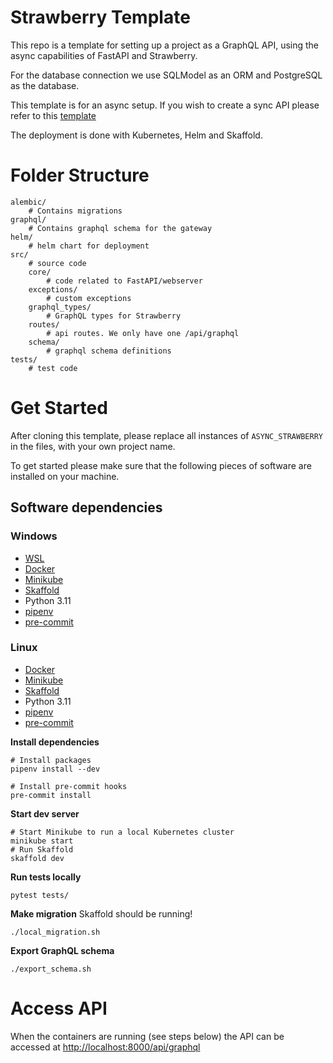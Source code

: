 # Strawberry Template

This repo is a template for setting up a project as a GraphQL API, using the async capabilities of FastAPI and Strawberry.

For the database connection we use SQLModel as an ORM and PostgreSQL as the database.

This template is for an async setup. If you wish to create a sync API please refer to this [template](https://github.com/ocni-dtu/strawberry_template)  

The deployment is done with Kubernetes, Helm and Skaffold.

# Folder Structure

```
alembic/
    # Contains migrations
graphql/
    # Contains graphql schema for the gateway
helm/
    # helm chart for deployment
src/
    # source code
    core/
        # code related to FastAPI/webserver
    exceptions/
        # custom exceptions
    graphql_types/
        # GraphQL types for Strawberry
    routes/
        # api routes. We only have one /api/graphql
    schema/
        # graphql schema definitions
tests/
    # test code 
```

# Get Started

After cloning this template, please replace all instances of `ASYNC_STRAWBERRY` in the files, with your own project name.

To get started please make sure that the following pieces of software are installed on your machine.

## Software dependencies

### Windows

- [WSL](https://docs.microsoft.com/en-us/windows/wsl/install-win10)
- [Docker](https://docs.docker.com/desktop/windows/install/)
- [Minikube](https://minikube.sigs.k8s.io/docs/start/)
- [Skaffold](https://skaffold.dev/docs/install/#standalone-binary)
- Python 3.11
- [pipenv](https://pipenv.pypa.io/en/latest/#install-pipenv-today)
- [pre-commit](https://pre-commit.com/#installation)

### Linux

- [Docker](https://docs.docker.com/engine/install/ubuntu/)
- [Minikube](https://minikube.sigs.k8s.io/docs/start/)
- [Skaffold](https://skaffold.dev/docs/install/#standalone-binary)
- Python 3.11
- [pipenv](https://pipenv.pypa.io/en/latest/#install-pipenv-today)
- [pre-commit](https://pre-commit.com/#installation)

**Install dependencies**
```shell
# Install packages
pipenv install --dev

# Install pre-commit hooks
pre-commit install
```

**Start dev server**

```shell
# Start Minikube to run a local Kubernetes cluster
minikube start
# Run Skaffold
skaffold dev
```

**Run tests locally**

```shell
pytest tests/
```

**Make migration**
Skaffold should be running!

```shell
./local_migration.sh
```

**Export GraphQL schema**

```shell
./export_schema.sh
```

# Access API

When the containers are running (see steps below) the API can be accessed
at [http://localhost:8000/api/graphql](http://localhost:8000/api/graphql)
